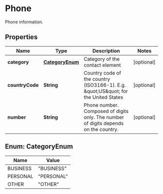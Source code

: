 

# Phone

Phone information.

## Properties

| Name | Type | Description | Notes |
|------------ | ------------- | ------------- | -------------|
|**category** | [**CategoryEnum**](#CategoryEnum) | Category of the contact element |  [optional] |
|**countryCode** | **String** | Country code of the country (ISO3166-1). E.g. \&quot;US\&quot; for the United States |  [optional] |
|**number** | **String** | Phone number. Composed of digits only. The number of digits depends on the country. |  [optional] |



## Enum: CategoryEnum

| Name | Value |
|---- | -----|
| BUSINESS | &quot;BUSINESS&quot; |
| PERSONAL | &quot;PERSONAL&quot; |
| OTHER | &quot;OTHER&quot; |



